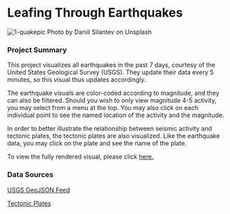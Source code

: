 # Leafing Through Earthquakes

![1-quakepic](images/daniil-silantev-1006206-unsplash.jpg)
Photo by Daniil Silantev on Unsplash

### Project Summary
This project visualizes all earthquakes in the past 7 days, courtesy of the United States Geological Survey (USGS). They update their data every 5 minutes, so this visual thus updates accordingly. 

The earthquake visuals are color-coded according to magnitude, and they can also be filtered. Should you wish to only view magnitude 4-5 activity, you may select from a menu at the top. You may also click on each individual point to see the named location of the activity and the magnitude.

In order to better illustrate  the relationship between seismic activity and tectonic plates, the tectonic plates are also visualized. Like the earthquake data, you may click on the plate and see the name of the plate.

To view the fully rendered visual, please click [here.](https://laurelic.github.io/leaflet-of-earthquakes/)

### Data Sources
[USGS GeoJSON Feed](http://earthquake.usgs.gov/earthquakes/feed/v1.0/geojson.php)

[Tectonic Plates](https://github.com/fraxen/tectonicplate)
